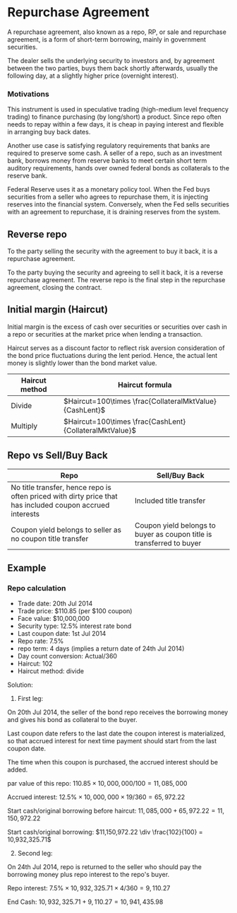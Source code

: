# Repurchase Agreement

A repurchase agreement, also known as a repo, RP, or sale and repurchase agreement, is a form of short-term borrowing, mainly in government securities.

The dealer sells the underlying security to investors and, by agreement between the two parties, buys them back shortly afterwards, usually the following day, at a slightly higher price (overnight interest).

### Motivations

This instrument is used in speculative trading (high-medium level frequency trading) to finance purchasing (by long/short) a product. Since repo often needs to repay within a few days, it is cheap in paying interest and flexible in arranging buy back dates.

Another use case is satisfying regulatory requirements that banks are required to preserve some cash. A seller of a repo, such as an investment bank, borrows money from reserve banks to meet certain short term auditory requirements, hands over owned federal bonds as collaterals to the reserve bank.

Federal Reserve uses it as a monetary policy tool. When the Fed buys securities from a seller who agrees to repurchase them, it is injecting reserves into the financial system. Conversely, when the Fed sells securities with an agreement to repurchase, it is draining reserves from the system. 

## Reverse repo

To the party selling the security with the agreement to buy it back, it is a repurchase agreement. 

To the party buying the security and agreeing to sell it back, it is a reverse repurchase agreement. The reverse repo is the final step in the repurchase agreement, closing the contract.

## Initial margin (Haircut)

Initial margin is the excess of cash over securities or securities over cash in a repo or securities at the market price when lending a transaction.

Haircut serves as a discount factor to reflect risk aversion consideration of the bond price fluctuations during the lent period. Hence, the actual lent money is slightly lower than the bond market value.

|Haircut method|Haircut formula|
|-|-|
|Divide|$Haircut=100\times \frac{CollateralMktValue}{CashLent}$|
|Multiply|$Haircut=100\times \frac{CashLent}{CollateralMktValue}$|

## Repo vs Sell/Buy Back

|Repo|Sell/Buy Back|
|-|-|
|No title transfer, hence repo is often priced with dirty price that has included coupon accrued interests|Included title transfer|
|Coupon yield belongs to seller as no coupon title transfer|Coupon yield belongs to buyer as coupon title is transferred to buyer|

## Example

### Repo calculation

* Trade date: 20th Jul 2014
* Trade price: $110.85 (per \$100 coupon)
* Face value: \$10,000,000
* Security type: 12.5% interest rate bond
* Last coupon date: 1st Jul 2014
* Repo rate: 7.5%
* repo term: 4 days (implies a return date of 24th Jul 2014)
* Day count conversion: Actual/360
* Haircut: 102
* Haircut method: divide

Solution:

1. First leg:

On 20th Jul 2014, the seller of the bond repo receives the borrowing money and gives his bond as collateral to the buyer.

Last coupon date refers to the last date the coupon interest is materialized, so that accrued interest for next time payment should start from the last coupon date.

The time when this coupon is purchased, the accrued interest should be added.

par value of this repo:
$110.85 \times 10,000,000/100 = 11,085,000$

Accrued interest: $12.5\% \times 10,000,000 \times 19/360 = 65,972.22$

Start cash/original borrowing before haircut: $11,085,000+65,972.22=11,150,972.22$

Start cash/original borrowing: $11,150,972.22 \div \frac{102}{100} = 10,932,325.71$

2. Second leg:

On 24th Jul 2014, repo is returned to the seller who should pay the borrowing money plus repo interest to the repo's buyer.

Repo interest: $7.5\% \times 10,932,325.71 \times 4/360 = 9,110.27$

End Cash: $10,932,325.71 + 9,110.27 = 10,941,435.98$
